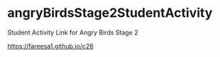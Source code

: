 # angryBirdsStage2StudentActivity
Student Activity Link for Angry Birds Stage 2


https://fareesa1.github.io/c26
